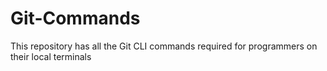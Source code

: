 # Git-Commands
This repository has all the Git CLI commands required for programmers on their local terminals
